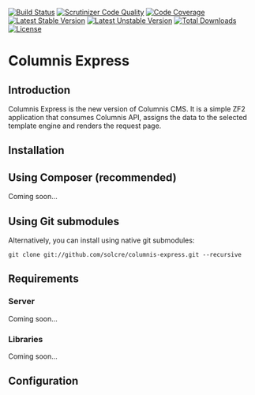 [![Build Status](https://travis-ci.org/solcre/columnis-express)](https://travis-ci.org/solcre/columnis-express.svg?branch=master)
[![Scrutinizer Code Quality](https://scrutinizer-ci.com/g/solcre/columnis-express/badges/quality-score.png?b=master)](https://scrutinizer-ci.com/g/solcre/columnis-express/?branch=master)
[![Code Coverage](https://scrutinizer-ci.com/g/solcre/columnis-express/badges/coverage.png?b=master)](https://scrutinizer-ci.com/g/solcre/columnis-express/?branch=master)
[![Latest Stable Version](https://poser.pugx.org/solcre/columnis-express/version.svg)](https://packagist.org/packages/solcre/columnis-express)
[![Latest Unstable Version](https://poser.pugx.org/solcre/columnis-express/v/unstable.svg)](//packagist.org/packages/solcre/columnis-express)
[![Total Downloads](https://poser.pugx.org/solcre/columnis-express/downloads.svg)](https://packagist.org/packages/solcre/columnis-express)
[![License](https://poser.pugx.org/solcre/columnis-express/license.svg)](https://packagist.org/packages/solcre/columnis-express)

Columnis Express
=======================

Introduction
------------
Columnis Express is the new version of Columnis CMS. It is a simple ZF2 application that consumes Columnis API, assigns the data to the selected template engine and renders the request page.

Installation
------------

Using Composer (recommended)
----------------------------
Coming soon...

Using Git submodules
--------------------
Alternatively, you can install using native git submodules:

    git clone git://github.com/solcre/columnis-express.git --recursive

Requirements
----------------

### Server

Coming soon...

### Libraries

Coming soon...

Configuration
----------------